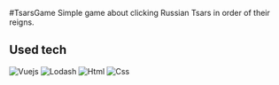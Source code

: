 #TsarsGame
Simple game about clicking Russian Tsars in order of their reigns.

## Used tech
![Vuejs](https://vuejsexamples.com/favicon.png)
![Lodash](https://upload.wikimedia.org/wikipedia/en/thumb/6/6f/Lodash.svg/220px-Lodash.svg.png)
![Html](https://cdn4.iconfinder.com/data/icons/eldorado-documents/40/html-512.png)
![Css](https://cdn4.iconfinder.com/data/icons/eldorado-documents/40/css-512.png)
